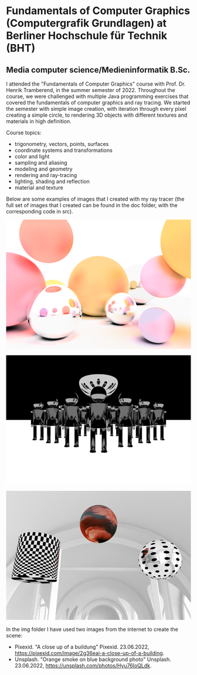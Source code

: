 # Fundamentals of Computer Graphics (Computergrafik Grundlagen) at Berliner Hochschule für Technik (BHT)
## Media computer science/Medieninformatik B.Sc.

I attended the "Fundamentals of Computer Graphics" course with Prof. Dr. Henrik Tramberend, in the summer semester of 2022. 
Throughout the course, we were challenged with multiple Java programming exercises that covered the fundamentals of computer graphics and ray tracing. We started the semester with simple image creation, with iteration through every pixel creating a simple circle, to rendering 3D objects with different textures and materials in high definition.

Course topics:
- trigonometry, vectors, points, surfaces
- coordinate systems and transformations
- color and light
- sampling and aliasing
- modeling and geometry
- rendering and ray-tracing
- lighting, shading and reflection
- material and texture


Below are some examples of images that I created with my ray tracer (the full set of images that I created can be found in the doc folder, with the corresponding code in src).

![a6](doc/a06-mirrors-glass-1.png)

![a9](doc/a08-1.png)

![a10](doc/a10-2.png)

In the img folder I have used two images from the internet to create the scene:
- Pixexid. "A close up of a buildung" Pixexid. 23.06.2022, https://pixexid.com/image/2g36eai-a-close-up-of-a-building.
- Unsplash. "Orange smoke on blue background photo" Unsplash. 23.06.2022, https://unsplash.com/photos/Hyu76loQLdk.
